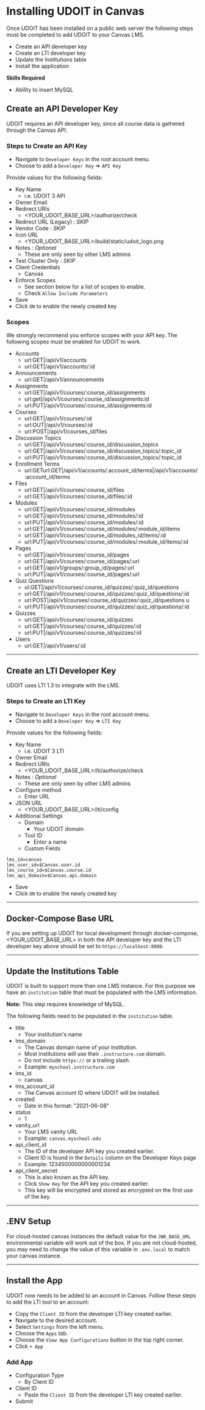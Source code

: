 # Installing UDOIT in Canvas
Once UDOIT has been installed on a public web server the following steps must be completed to add UDOIT to your Canvas LMS.
* Create an API developer key
* Create an LTI developer key
* Update the Institutions table
* Install the application

**Skills Required**
* Ability to insert MySQL

## Create an API Developer Key
UDOIT requires an API developer key, since all course data is gathered through the Canvas API.

### Steps to Create an API Key
* Navigate to `Developer Keys` in the root account menu.
* Choose to add a `Developer Key` => `API Key`

Provide values for the following fields:
* Key Name
    * i.e. UDOIT 3 API
* Owner Email
* Redirect URIs
    * <YOUR_UDOIT_BASE_URL>/authorize/check
* Redirect URL (Legacy) : *SKIP*
* Vendor Code : *SKIP*
* Icon URL
    * <YOUR_UDOIT_BASE_URL>/build/static/udoit_logo.png
* Notes : *Optional*
    * These are only seen by other LMS admins
* Test Cluster Only : *SKIP*
* Client Credentials
    * Canvas
* Enforce Scopes
    * See section below for a list of scopes to enable.
    * Check `Allow Include Parameters`
* Save
* Click `ON` to enable the newly created key

### Scopes
We strongly recommend you enforce scopes with your API key. The following scopes must be enabled for UDOIT to work.

* Accounts
    * url:GET|/api/v1/accounts
    * url:GET|/api/v1/accounts/:id
* Announcements
    * url:GET|/api/v1/announcements
* Assignments
    * url:GET|/api/v1/courses/:course_id/assignments
    * url:get|/api/v1/courses/:course_id/assignments:id
    * url:PUT|/api/v1/courses/:course_id/assignments:id
* Courses
    * url:GET|/api/v1/courses/:id
    * url:OUT|/api/v1/courses/:id
    * url:POST|/api/v1/courses_id/files
* Discussion Topics
    * url:GET|/api/v1/courses/:course_id/discussion_topics
    * url:GET|/api/v1/courses/:course_id/discussion_topics/:topic_id
    * url:PUT|/api/v1/courses/:course_id/discussion_topics/:topic_id
* Enrollment Terms
    * url:GETurl:GET|/api/v1/accounts/:account_id/terms|/api/v1/accounts/:account_id/terms
* Files
    * url:GET|/api/v1/courses/:course_id/files
    * url:GET|/api/v1/courses/:course_id/files/:id
* Modules
    * url:GET|/api/v1/courses/:course_id/modules
    * url:GET|/api/v1/courses/:course_id/modules/:id
    * url:PUT|/api/v1/courses/:course_id/modules/:id
    * url:GET|/api/v1/courses/:course_id/modules/:module_id/items
    * url:GET|/api/v1/courses/:course_id/modules_id/items/:id
    * url:PUT|/api/v1/courses/:course_id/modules/:module_id/items/:id
* Pages
    * url:GET|/api/v1/courses/:course_id/pages
    * url:GET|/api/v1/courses/:course_id/pages/:url
    * url:GET|/api/v1/groups/:group_id/pages/:url
    * url:PUT|/api/v1/courses/:course_id/pages/:url
* Quiz Questions
    * ul:GET|/api/v1/courses/:course_id/quizzes/:quiz_id/questions
    * url:GET|/api/v1/courses/:course_id/quizzes/:quiz_id/questions/:id
    * url:POST|/api/v1/courses/:course_id/quizzes/:quiz_id/questions u
    * url:PUT|/api/v1/courses/:course_id/quizzes/:quiz_id/questions/:id
* Quizzes
    * url:GET|/api/v1/courses/:course_id/quizzes
    * url:GET|/api/v1/courses/:course_id/quizzes/:id
    * url:PUT|/api/v1/courses/:course_id/quizzes/:id
 * Users 
    * url:GET|/api/v1/users/:id

---
## Create an LTI Developer Key
UDOIT uses LTI 1.3 to integrate with the LMS.

### Steps to Create an LTI Key
* Navigate to `Developer Keys` in the root account menu.
* Choose to add a `Developer Key` => `LTI Key`

Provide values for the following fields:
* Key Name
    * i.e. UDOIT 3 LTI
* Owner Email
* Redirect URIs
    * <YOUR_UDOIT_BASE_URL>/lti/authorize/check
* Notes : *Optional*
    * These are only seen by other LMS admins
* Configure method
    * Enter URL
* JSON URL
    * <YOUR_UDOIT_BASE_URL>/lti/config
* Additional Settings
    * Domain
      * Your UDOIT domain
    * Tool ID
      * Enter a name
    * Custom Fields
```
lms_id=canvas
lms_user_id=$Canvas.user.id
lms_course_id=$Canvas.course.id
lms_api_domain=$Canvas.api.domain
```
* Save
* Click `ON` to enable the newly created key

---
## Docker-Compose Base URL
If you are setting up UDOIT for local development through docker-compose, <YOUR_UDOIT_BASE_URL> in both the API developer key and the LTI developer key above should be set to `https://localhost:8000`.

---
## Update the Institutions Table
UDOIT is built to support more than one LMS instance. For this purpose we have an `institution` table that must be populated with the LMS information.

**Note:** This step requires knowledge of MySQL.

The following fields need to be populated in the `institution` table.
* title
    * Your institution's name
* lms_domain
    * The Canvas domain name of your institution.
    * Most institutions will use their `.instructure.com` domain.
    * Do not include `https://` or a trailing slash.
    * Example: `myschool.instructure.com`
* lms_id
    * canvas
* lms_account_id
    * The Canvas account ID where UDOIT will be installed.
* created
    * Date in this format: "2021-06-08"
* status
    * 1
* vanity_url
    * Your LMS vanity URL
    * Example: `canvas.myschool.edu`
* api_client_id
    * The ID of the developer API key you created earlier.
    * Client ID is found in the `Details` column on the Developer Keys page
    * Example: 1234500000000001234
* api_client_secret
    * This is also known as the API key.
    * Click `Show Key` for the API key you created earlier.
    * This key will be encrypted and stored as encrypted on the first use of the key.

---
## .ENV Setup
For cloud-hosted canvas instances the default value for the `JWK_BASE_URL` environmental variable will work out of the box. If you are not cloud-hosted, you may need to change the value of this variable in `.env.local` to match your canvas instance.

---
## Install the App
UDOIT now needs to be added to an account in Canvas. Follow these steps to add the LTI tool to an account:
* Copy the `Client ID` from the developer LTI key created earlier.
* Navigate to the desired account.
* Select `Settings` from the left menu.
* Choose the `Apps` tab.
* Choose the `View App Configurations` button in the top right corner.
* Click `+ App`

### Add App
* Configuration Type
    * By Client ID
* Client ID
    * Paste the `Client ID` from the developer LTI key created earlier.
* Submit

